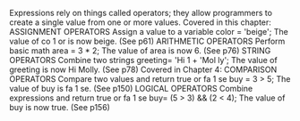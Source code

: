 Expressions rely on things called operators; they allow programmers to
create a single value from one or more values.
Covered in this chapter:
ASSIGNMENT OPERATORS
Assign a value to a variable
color = 'beige';
The value of co 1 or is now beige.
(See p61)
ARITHMETIC OPERATORS
Perform basic math
area = 3 * 2;
The value of area is now 6.
(See p76)
STRING OPERATORS
Combine two strings
greeting= 'Hi 1 + 'Mol ly';
The value of greeting is now Hi Molly.
(See p78)
Covered in Chapter 4:
COMPARISON OPERATORS
Compare two values and return true or fa 1 se
buy = 3 > 5;
The value of buy is fa 1 se.
(See p150)
LOGICAL OPERATORS
Combine expressions and return true or fa 1 se
buy= (5 > 3) && (2 < 4);
The value of buy is now true.
(See p156)
